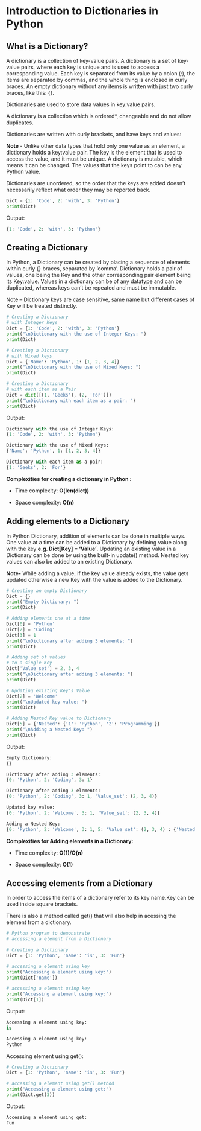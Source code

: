 # Introduction to Dictionaries in Python

## What is a Dictionary?

A dictionary is a collection of key-value pairs. A dictionary is a set of key-value pairs, where each key is unique and is used to access a corresponding value. Each key is separated from its value by a colon (:), the items are separated by commas, and the whole thing is enclosed in curly braces. An empty dictionary without any items is written with just two curly braces, like this: {}.

Dictionaries are used to store data values in key:value pairs.

A dictionary is a collection which is ordered*, changeable and do not allow duplicates.

Dictionaries are written with curly brackets, and have keys and values:

**Note** - Unlike other data types that hold only one value as an element, a dictionary holds a key:value pair. The key is the element that is used to access the value, and it must be unique. A dictionary is mutable, which means it can be changed. The values that the keys point to can be any Python value.

 Dictionaries are unordered, so the order that the keys are added doesn’t necessarily reflect what order they may be reported back.

```python
Dict = {1: 'Code', 2: 'with', 3: 'Python'}
print(Dict)
```

Output: 

```python
{1: 'Code', 2: 'with', 3: 'Python'}
```

## Creating a Dictionary

In Python, a Dictionary can be created by placing a sequence of elements within curly {} braces, separated by ‘comma’. Dictionary holds a pair of values, one being the Key and the other corresponding pair element being its Key:value. Values in a dictionary can be of any datatype and can be duplicated, whereas keys can’t be repeated and must be immutable.

Note – Dictionary keys are case sensitive, same name but different cases of Key will be treated distinctly.

```python
# Creating a Dictionary
# with Integer Keys
Dict = {1: 'Code', 2: 'with', 3: 'Python'}
print("\nDictionary with the use of Integer Keys: ")
print(Dict)

# Creating a Dictionary
# with Mixed keys
Dict = {'Name': 'Python', 1: [1, 2, 3, 4]}
print("\nDictionary with the use of Mixed Keys: ")
print(Dict)

# Creating a Dictionary
# with each item as a Pair
Dict = dict([(1, 'Geeks'), (2, 'For')])
print("\nDictionary with each item as a pair: ")
print(Dict)
```

Output:

```python
Dictionary with the use of Integer Keys: 
{1: 'Code', 2: 'with', 3: 'Python'}

Dictionary with the use of Mixed Keys: 
{'Name': 'Python', 1: [1, 2, 3, 4]}

Dictionary with each item as a pair: 
{1: 'Geeks', 2: 'For'}
```

**Complexities for creating a dictionary in Python :**

- Time complexity: **O(len(dict))**

- Space complexity: **O(n)**

## Adding elements to a Dictionary

In Python Dictionary, addition of elements can be done in multiple ways. One value at a time can be added to a Dictionary by defining value along with the key **e.g. Dict[Key] = ‘Value’**. Updating an existing value in a Dictionary can be done by using the built-in update() method. Nested key values can also be added to an existing Dictionary.

**Note-** While adding a value, if the key value already exists, the value gets updated otherwise a new Key with the value is added to the Dictionary.

```python
# Creating an empty Dictionary
Dict = {}
print("Empty Dictionary: ")
print(Dict)

# Adding elements one at a time
Dict[0] = 'Python'
Dict[2] = 'Coding'
Dict[3] = 1
print("\nDictionary after adding 3 elements: ")
print(Dict)

# Adding set of values
# to a single Key
Dict['Value_set'] = 2, 3, 4
print("\nDictionary after adding 3 elements: ")
print(Dict)

# Updating existing Key's Value
Dict[2] = 'Welcome'
print("\nUpdated key value: ")
print(Dict)

# Adding Nested Key value to Dictionary
Dict[5] = {'Nested': {'1': 'Python', '2': 'Programming'}}
print("\nAdding a Nested Key: ")
print(Dict)
```

Output:

```python
Empty Dictionary: 
{}

Dictionary after adding 3 elements: 
{0: 'Python', 2: 'Coding', 3: 1}

Dictionary after adding 3 elements: 
{0: 'Python', 2: 'Coding', 3: 1, 'Value_set': (2, 3, 4)}

Updated key value: 
{0: 'Python', 2: 'Welcome', 3: 1, 'Value_set': (2, 3, 4)}

Adding a Nested Key: 
{0: 'Python', 2: 'Welcome', 3: 1, 5: 'Value_set': (2, 3, 4) : {'Nested': {'1': 'Python', '2': 'Programming'}}}
```

**Complexities for Adding elements in a Dictionary:**

- Time complexity: **O(1)/O(n)**

- Space complexity: **O(1)**

## Accessing elements from a Dictionary

In order to access the items of a dictionary refer to its key name.Key can be used inside square brackets.

There is also a method called get() that will also help in acessing the element from a dictionary.

```python
# Python program to demonstrate
# accessing a element from a Dictionary

# Creating a Dictionary
Dict = {1: 'Python', 'name': 'is', 3: 'Fun'}

# accessing a element using key
print("Accessing a element using key:")
print(Dict['name'])

# accessing a element using key
print("Accessing a element using key:")
print(Dict[1])
```

Output:

```python
Accessing a element using key:
is

Accessing a element using key:
Python
```

Accessing element using get():

```python
# Creating a Dictionary
Dict = {1: 'Python', 'name': 'is', 3: 'Fun'}

# accessing a element using get() method
print("Accessing a element using get:")
print(Dict.get(3))
```

Output:

```python
Accessing a element using get:
Fun
```